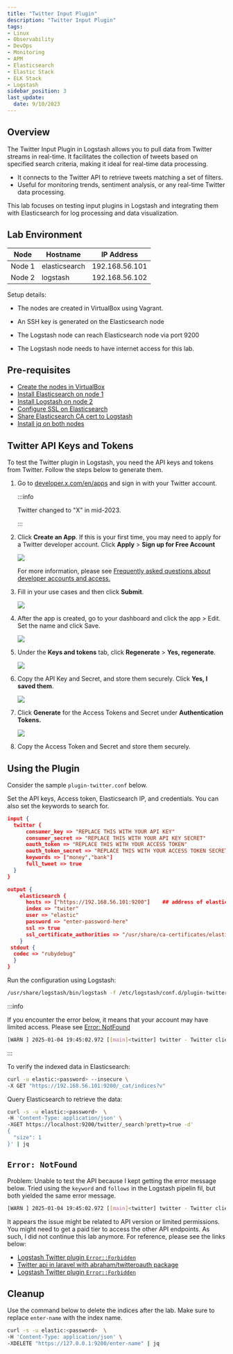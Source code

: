```yaml
---
title: "Twitter Input Plugin"
description: "Twitter Input Plugin"
tags: 
- Linux
- Observability
- DevOps
- Monitoring 
- APM
- Elasticsearch
- Elastic Stack
- ELK Stack
- Logstash
sidebar_position: 3
last_update:
  date: 9/10/2023
---
```



## Overview

The Twitter Input Plugin in Logstash allows you to pull data from Twitter streams in real-time. It facilitates the collection of tweets based on specified search criteria, making it ideal for real-time data processing.

- It connects to the Twitter API to retrieve tweets matching a set of filters.
- Useful for monitoring trends, sentiment analysis, or any real-time Twitter data processing.

This lab focuses on testing input plugins in Logstash and integrating them with Elasticsearch for log processing and data visualization.

## Lab Environment 

| Node    | Hostname       | IP Address       | 
|---------|----------------|------------------|
| Node 1  | elasticsearch  |  192.168.56.101  |
| Node 2  | logstash       |  192.168.56.102  |

Setup details:

- The nodes are created in VirtualBox using Vagrant.
- An SSH key is generated on the Elasticsearch node
 
- The Logstash node can reach Elasticsearch node via port 9200 
- The Logstash node needs to have internet access for this lab.

## Pre-requisites 

- [Create the nodes in VirtualBox](/docs/018-Observability/020-Elastic-Stack/002-Setting-up/001-Using-Vagrant-and-VirtualBox.md#setup-the-virtual-machines)
- [Install Elasticsearch on node 1](/docs/018-Observability/020-Elastic-Stack/002-Setting-up/001-Using-Vagrant-and-VirtualBox.md#install-elasticsearch-817)
- [Install Logstash on node 2](/docs/018-Observability/020-Elastic-Stack/006-Logstash/001-Installing-Logstash.md)
- [Configure SSL on Elasticsearch](/docs/018-Observability/020-Elastic-Stack/002-Setting-up/003-SSL-Configuration.md)
- [Share Elasticsearch CA cert to Logstash](/docs/018-Observability/020-Elastic-Stack/002-Setting-up/001-Using-Vagrant-and-VirtualBox.md#share-the-certificate-to-other-vms-optional)
- [Install jq on both nodes](https://www.scaler.com/topics/linux-jq/)


## Twitter API Keys and Tokens

To test the Twitter plugin in Logstash, you need the API keys and tokens from Twitter. Follow the steps below to generate them.

1. Go to [developer.x.com/en/apps](https://developer.x.com/en/apps) and sign in with your Twitter account.

    :::info 

    Twitter changed to "X" in mid-2023.

    :::

2. Click **Create an App**. If this is your first time, you may need to apply for a Twitter developer account. Click **Apply** > **Sign up for Free Account**

    ![](/img/docs/01052025-twitter-dev-portal.png)


    For more information, please see [Frequently asked questions about developer accounts and access.](https://developer.x.com/en/support/x-api/developer-account1)

3. Fill in your use cases and then click **Submit**.

    ![](/img/docs/01052025-twitter-dev-portal-2.png) 

4. After the app is created, go to your dashboard and click the app > Edit. Set the name and click Save.

    ![](/img/docs/01052025-twitter-dev-portal-3.png) 

5. Under the **Keys and tokens** tab, click **Regenerate** > **Yes, regenerate**.
    
    ![](/img/docs/01052025-twitter-dev-portal-4.png) 

6. Copy the API Key and Secret, and store them securely. Click **Yes, I saved them**.

    ![](/img/docs/01052025-twitter-dev-portal-5.png) 

7. Click **Generate** for the Access Tokens and Secret under **Authentication Tokens.**

    ![](/img/docs/01052025-twitter-dev-portal-6.png) 

8. Copy the Access Token and Secret and store them securely.


## Using the Plugin 

Consider the sample `plugin-twitter.conf` below. 

Set the API keys, Access token, Elasticsearch IP, and credentials. You can also set the keywords to search for.

```json
input {
  twitter {
      consumer_key => "REPLACE THIS WITH YOUR API KEY"
      consumer_secret => "REPLACE THIS WITH YOUR API KEY SECRET"
      oauth_token => "REPLACE THIS WITH YOUR ACCESS TOKEN"
      oauth_token_secret => "REPLACE THIS WITH YOUR ACCESS TOKEN SECRET"
      keywords => ["money","bank"]
      full_tweet => true
  }
}

output {
    elasticsearch {
      hosts => ["https://192.168.56.101:9200"]    ## address of elasticsearch node
      index => "twiter"
      user => "elastic"
      password => "enter-password-here"
      ssl => true
      ssl_certificate_authorities => "/usr/share/ca-certificates/elastic-ca.crt"      ## Shared Elasticsearch CA certificate path
    }
 stdout {
  codec => "rubydebug"
  }
} 
```

Run the configuration using Logstash:

```bash
/usr/share/logstash/bin/logstash -f /etc/logstash/conf.d/plugin-twitter.conf
```

:::info 

If you encounter the error below, it means that your account may have limited access. Please see [Error: NotFound](#error-notfound)

```bash
[WARN ] 2025-01-04 19:45:02.972 [[main]<twitter] twitter - Twitter client error {:message=>"", :exception=>Twitter::Error::NotFound, 
```

:::


To verify the indexed data in Elasticsearch:

```bash
curl -u elastic:<password> --insecure \
-X GET "https://192.168.56.101:9200/_cat/indices?v"
```

Query Elasticsearch to retrieve the data:

```bash
curl -s -u elastic:<password>  \
-H 'Content-Type: application/json' \
-XGET https://localhost:9200/twitter/_search?pretty=true -d'
{
  "size": 1
}' | jq
```


## `Error: NotFound` 

Problem: Unable to test the API because I kept getting the error message below. Tried using the `keyword` and `follows` in the Logstash pipelin fil, but both yielded the same error message.

```bash
[WARN ] 2025-01-04 19:45:02.972 [[main]<twitter] twitter - Twitter client error {:message=>"", :exception=>Twitter::Error::NotFound, :backtrace=>["/usr/share/logstash/vendor/bundle/jruby/3.1.0/gems/twitter-6.2.0/lib/twitter/streaming/response.rb:24:in on_headers_complete'", "org/ruby_http_parser/RubyHttpParser.java:370:in <<'", "/usr/share/logstash/vendor/bundle/jruby/3.1.0/gems/twitter-6.2.0/lib/twitter/streaming/response.rb:19:in <<'", "/usr/share/logstash/vendor/bundle/jruby/3.1.0/gems/twitter-6.2.0/lib/twitter/streaming/connection.rb:20:in stream'", "/usr/share/logstash/vendor/bundle/jruby/3.1.0/gems/twitter-6.2.0/lib/twitter/streaming/client.rb:119:in request'", "/usr/share/logstash/vendor/bundle/jruby/3.1.0/gems/twitter-6.2.0/lib/twitter/streaming/client.rb:38:in filter'", "/usr/share/logstash/vendor/bundle/jruby/3.1.0/gems/logstash-input-twitter-4.1.1/lib/logstash/inputs/twitter.rb:166:in do_run'", "/usr/share/logstash/vendor/bundle/jruby/3.1.0/gems/logstash-input-twitter-4.1.1/lib/logstash/inputs/twitter.rb:146:in run'", "/usr/share/logstash/logstash-core/lib/logstash/java_pipeline.rb:420:in inputworker'", "/usr/share/logstash/logstash-core/lib/logstash/java_pipeline.rb:411:in block in start_input'"], :options=>nil}
```

It appears the issue might be related to API version or limited permissions. You might need to get a paid tier to access the other API endpoints. As such, I did not continue this lab anymore. For reference, please see the links below:

- [Logstash Twitter plugin `Error::Forbidden`](https://stackoverflow.com/questions/70749420/logstash-twitter-plugin-errorforbidden)
- [Twitter api in laravel with abraham/twitteroauth package](https://stackoverflow.com/questions/79311794/twitter-api-in-laravel-with-abraham-twitteroauth-package)
- [Logstash Twitter plugin `Error::Forbidden`](https://devcommunity.x.com/t/connect-logstash-to-twitter-app-v2/172503/12)


## Cleanup 

Use the command below to delete the indices after the lab. Make sure to replace `enter-name` with the index name.

```bash
curl -s -u elastic:<password>  \
-H 'Content-Type: application/json' \
-XDELETE "https://127.0.0.1:9200/enter-name" | jq
```